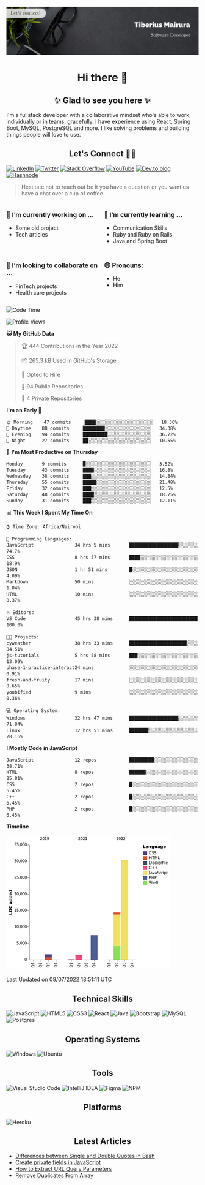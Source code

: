 ![cover-image](assets/images/banner.jpg)

<h1 align="center">
 Hi there 👋
</h1>

<h2 align="center"> ✨ Glad to see you here ✨ </h2>

I'm a fullstack developer with a collaborative mindset who's able to work, individually or in teams, gracefully. I have experience using React, Spring Boot, MySQL, PostgreSQL and more. I like solving problems and building things people will love to use.

<h2 align="center"> Let's Connect 🤝🏾 </h2>

[![LinkedIn](https://img.shields.io/badge/linkedin-%230077B5.svg?style=for-the-badge&logo=linkedin&logoColor=white)](https://www.linkedin.com/in/tiberius-mairura/) [![Twitter](https://img.shields.io/badge/Twitter-%231DA1F2.svg?style=for-the-badge&logo=Twitter&logoColor=white)](https://twitter.com/hermit_tiberius) [![Stack Overflow](https://img.shields.io/badge/-Stackoverflow-FE7A16?style=for-the-badge&logo=stack-overflow&logoColor=white)](https://stackoverflow.com/users/11869442/tiberius) [![YouTube](https://img.shields.io/badge/YouTube-%23FF0000.svg?style=for-the-badge&logo=YouTube&logoColor=white)](https://www.youtube.com/channel/UCEyv3oMzvLUv6tGs9KD_S_A) [![Dev.to blog](https://img.shields.io/badge/dev.to-0A0A0A?style=for-the-badge&logo=dev.to&logoColor=white)](https://dev.to/hermitex) [![Hashnode](https://img.shields.io/badge/Hashnode-2962FF?style=for-the-badge&logo=hashnode&logoColor=white)](https://hashnode.com/@hermitex)

> Hestitate not to reach out be it you have a question or you want us have a chat over a cup of coffee.

<div style="display: grid; gap: 0.5rem; grid-template-columns: repeat(2, 1fr);">

<div>

<h3>🔭  I’m currently working on ...</h3>

- Some old project
- Tech articles

</div>

<div>

<h3>🌱 I’m currently learning ...</h3>

- Communication Skills
- Ruby and Ruby on Rails
- Java and Spring Boot

</div>

<div>
<h3>👯 I’m looking to collaborate on ...</h3>

- FinTech projects
- Health care projects

</div>

<div>
<h3>😄 Pronouns:</h3>

- He
- Him
  
</div>

</div>

<!--START_SECTION:waka-->
![Code Time](http://img.shields.io/badge/Code%20Time-0%20secs-blue)

![Profile Views](http://img.shields.io/badge/Profile%20Views-218-blue)

**🐱 My GitHub Data** 

> 🏆 444 Contributions in the Year 2022
 > 
> 📦 265.3 kB Used in GitHub's Storage 
 > 
> 💼 Opted to Hire
 > 
> 📜 94 Public Repositories 
 > 
> 🔑 4 Private Repositories  
 > 
**I'm an Early 🐤** 

```text
🌞 Morning    47 commits     ████░░░░░░░░░░░░░░░░░░░░░   18.36% 
🌆 Daytime    88 commits     ████████░░░░░░░░░░░░░░░░░   34.38% 
🌃 Evening    94 commits     █████████░░░░░░░░░░░░░░░░   36.72% 
🌙 Night      27 commits     ██░░░░░░░░░░░░░░░░░░░░░░░   10.55%

```
📅 **I'm Most Productive on Thursday** 

```text
Monday       9 commits      █░░░░░░░░░░░░░░░░░░░░░░░░   3.52% 
Tuesday      43 commits     ████░░░░░░░░░░░░░░░░░░░░░   16.8% 
Wednesday    38 commits     ███░░░░░░░░░░░░░░░░░░░░░░   14.84% 
Thursday     55 commits     █████░░░░░░░░░░░░░░░░░░░░   21.48% 
Friday       32 commits     ███░░░░░░░░░░░░░░░░░░░░░░   12.5% 
Saturday     48 commits     ████░░░░░░░░░░░░░░░░░░░░░   18.75% 
Sunday       31 commits     ███░░░░░░░░░░░░░░░░░░░░░░   12.11%

```


📊 **This Week I Spent My Time On** 

```text
⌚︎ Time Zone: Africa/Nairobi

💬 Programming Languages: 
JavaScript               34 hrs 5 mins       ██████████████████░░░░░░░   74.7% 
CSS                      8 hrs 37 mins       ████░░░░░░░░░░░░░░░░░░░░░   18.9% 
JSON                     1 hr 51 mins        █░░░░░░░░░░░░░░░░░░░░░░░░   4.09% 
Markdown                 50 mins             ░░░░░░░░░░░░░░░░░░░░░░░░░   1.84% 
HTML                     10 mins             ░░░░░░░░░░░░░░░░░░░░░░░░░   0.37%

🔥 Editors: 
VS Code                  45 hrs 38 mins      █████████████████████████   100.0%

🐱‍💻 Projects: 
cyweather                38 hrs 33 mins      █████████████████████░░░░   84.51% 
js-tutorials             5 hrs 58 mins       ███░░░░░░░░░░░░░░░░░░░░░░   13.09% 
phase-1-practice-interact24 mins             ░░░░░░░░░░░░░░░░░░░░░░░░░   0.91% 
fresh-and-fruity         17 mins             ░░░░░░░░░░░░░░░░░░░░░░░░░   0.65% 
youbified                9 mins              ░░░░░░░░░░░░░░░░░░░░░░░░░   0.36%

💻 Operating System: 
Windows                  32 hrs 47 mins      ██████████████████░░░░░░░   71.84% 
Linux                    12 hrs 51 mins      ███████░░░░░░░░░░░░░░░░░░   28.16%

```

**I Mostly Code in JavaScript** 

```text
JavaScript               12 repos            █████████░░░░░░░░░░░░░░░░   38.71% 
HTML                     8 repos             ██████░░░░░░░░░░░░░░░░░░░   25.81% 
CSS                      2 repos             █░░░░░░░░░░░░░░░░░░░░░░░░   6.45% 
C++                      2 repos             █░░░░░░░░░░░░░░░░░░░░░░░░   6.45% 
PHP                      2 repos             █░░░░░░░░░░░░░░░░░░░░░░░░   6.45%

```


**Timeline**

![Chart not found](https://raw.githubusercontent.com/hermitex/hermitex/main/charts/bar_graph.png) 


 Last Updated on 09/07/2022 18:51:11 UTC
<!--END_SECTION:waka-->

<h2 align="center"> Technical Skills </h2>

![JavaScript](https://img.shields.io/badge/javascript-%23323330.svg?style=for-the-badge&logo=javascript&logoColor=%23F7DF1E) ![HTML5](https://img.shields.io/badge/html5-%23E34F26.svg?style=for-the-badge&logo=html5&logoColor=white) ![CSS3](https://img.shields.io/badge/css3-%231572B6.svg?style=for-the-badge&logo=css3&logoColor=white) ![React](https://img.shields.io/badge/react-%2320232a.svg?style=for-the-badge&logo=react&logoColor=%2361DAFB) ![Java](https://img.shields.io/badge/java-%23ED8B00.svg?style=for-the-badge&logo=java&logoColor=white) ![Bootstrap](https://img.shields.io/badge/bootstrap-%23563D7C.svg?style=for-the-badge&logo=bootstrap&logoColor=white) ![MySQL](https://img.shields.io/badge/mysql-%2300f.svg?style=for-the-badge&logo=mysql&logoColor=white) ![Postgres](https://img.shields.io/badge/postgres-%23316192.svg?style=for-the-badge&logo=postgresql&logoColor=white)

<h2 align="center"> Operating Systems </h2>

![Windows](https://img.shields.io/badge/Windows-0078D6?style=for-the-badge&logo=windows&logoColor=white) ![Ubuntu](https://img.shields.io/badge/Ubuntu-E95420?style=for-the-badge&logo=ubuntu&logoColor=white)

<h2 align="center"> Tools </h2>

![Visual Studio Code](https://img.shields.io/badge/Visual%20Studio%20Code-0078d7.svg?style=for-the-badge&logo=visual-studio-code&logoColor=white) ![IntelliJ IDEA](https://img.shields.io/badge/IntelliJIDEA-000000.svg?style=for-the-badge&logo=intellij-idea&logoColor=white) ![Figma](https://img.shields.io/badge/figma-%23F24E1E.svg?style=for-the-badge&logo=figma&logoColor=white) ![NPM](https://img.shields.io/badge/NPM-%23000000.svg?style=for-the-badge&logo=npm&logoColor=white)

<h2 align="center"> Platforms </h2>

![Heroku](https://img.shields.io/badge/heroku-%23430098.svg?style=for-the-badge&logo=heroku&logoColor=white)

 <h2 align="center">Latest Articles </h2>

- [Differences between Single and Double Quotes in Bash](https://dev.to/hermitex/differences-between-single-and-double-quotes-in-bash-3eog)
- [Create private fields in JavaScript](https://dev.to/hermitex/create-private-fields-in-javascript-3ean)
- [How to Extract URL Query Parameters](https://dev.to/hermitex/how-to-extract-url-search-parameters-4k58)
- [Remove Duplicates From Array](https://dev.to/hermitex/remove-duplicates-from-array-1d6h)
